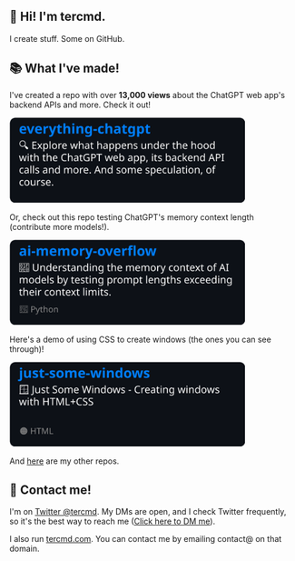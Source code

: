 ## 👋 Hi! I'm tercmd.

I create stuff. Some on GitHub.

## 📚 What I've made!

I've created a repo with over **13,000 views** about the ChatGPT web app's backend APIs and more. Check it out!

<a href="https://github.com/terminalcommandnewsletter/everything-chatgpt">
  <picture>
    <source media="(prefers-color-scheme: dark)" width="415px" srcset="./img/repos/dark/everything-chatgpt.svg">
    <source media="(prefers-color-scheme: light)" width="415px" srcset="./img/repos/light/everything-chatgpt.svg">
    <img alt="Everything ChatGPT GitHub repo" width="415px" src="./img/repos/dark/everything-chatgpt.svg">
  </picture>
</a>

Or, check out this repo testing ChatGPT's memory context length (contribute more models!).

<a href="https://github.com/terminalcommandnewsletter/ai-memory-overflow">
  <picture>
    <source media="(prefers-color-scheme: dark)" width="415px" srcset="./img/repos/dark/ai-memory-overflow.svg">
    <source media="(prefers-color-scheme: light)" width="415px" srcset="./img/repos/light/ai-memory-overflow.svg">
    <img alt="AI Memory Overflow GitHub repo" width="415px" src="./img/repos/dark/ai-memory-overflow.svg">
  </picture>
</a>

Here's a demo of using CSS to create windows (the ones you can see through)!

<a href="https://github.com/terminalcommandnewsletter/just-some-windows">
  <picture>
    <source media="(prefers-color-scheme: dark)" width="415px" srcset="./img/repos/dark/just-some-windows.svg">
    <source media="(prefers-color-scheme: light)" width="415px" srcset="./img/repos/light/just-some-windows.svg">
    <img alt="just-some-windows GitHub repo" width="415px" src="./img/repos/dark/just-some-windows.svg">
  </picture>
</a>

And <a href="https://github.com/terminalcommandnewsletter?tab=repositories">here</a> are my other repos.

## 💬 Contact me!

I'm on <a href="https://l.tercmd.com/tw">Twitter @tercmd</a>. My DMs are open, and I check Twitter frequently, so it's the best way to reach me ([Click here to DM me](https://twitter.com/messages/compose?recipient_id=1497118334026129409)).

I also run <a href="https://www.tercmd.com">tercmd.com</a>. You can contact me by emailing contact@ on that domain.
